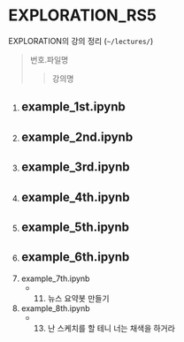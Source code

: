 # EXPLORATION_RS5
EXPLORATION의 강의 정리 (`~/lectures/`)</br>

> 번호.파일명
>> 강의명

1. example_1st.ipynb
    - 
2. example_2nd.ipynb
    - 
3. example_3rd.ipynb
    - 
4. example_4th.ipynb
    - 
5. example_5th.ipynb
    - 
6. example_6th.ipynb
    - 
7. example_7th.ipynb
    - 11. 뉴스 요약봇 만들기
8. example_8th.ipynb
    - 13. 난 스케치를 할 테니 너는 채색을 하거라